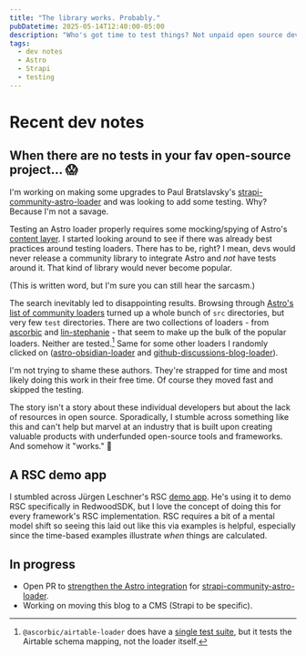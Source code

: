 ```yaml
---
title: "The library works. Probably."
pubDatetime: 2025-05-14T12:40:00-05:00
description: "Who's got time to test things? Not unpaid open source devs."
tags:
  - dev notes
  - Astro
  - Strapi
  - testing
---
```


# Recent dev notes

## When there are no tests in your fav open-source project... 😱

I'm working on making some upgrades to Paul Bratslavsky's [strapi-community-astro-loader] and was looking to add some testing. Why? Because I'm not a savage.

Testing an Astro loader properly requires some mocking/spying of Astro's [content layer]. I started looking around to see if there was already best practices around testing loaders.
There has to be, right? I mean, devs would never release a community library to integrate Astro and _not_ have tests around it. That kind of library would never become popular.

(This is written word, but I'm sure you can still hear the sarcasm.)

The search inevitably led to disappointing results. Browsing through [Astro's list of community loaders] turned up a whole bunch of `src` directories, but very few `test` directories.
There are two collections of loaders - from [ascorbic] and [lin-stephanie] - that seem to make up the bulk of the popular loaders. Neither are tested.[^1]
Same for some other loaders I randomly clicked on ([astro-obsidian-loader] and [github-discussions-blog-loader]).

I'm not trying to shame these authors. They're strapped for time and most likely doing this work in their free time. Of course they moved fast and skipped the testing.

The story isn't a story about these individual developers but about the lack of resources in open source.
Sporadically, I stumble across something like this and can't help but marvel at an industry that is built upon creating valuable products with underfunded open-source tools and frameworks.
And somehow it "works." 🤷

## A RSC demo app

I stumbled across Jürgen Leschner's RSC [demo app]. He's using it to demo RSC specifically in RedwoodSDK, but I love the concept of doing this for every framework's RSC implementation.
RSC requires a bit of a mental model shift so seeing this laid out like this via examples is helpful, especially since the time-based examples illustrate _when_ things are calculated.

## In progress

- Open PR to [strengthen the Astro integration] for [strapi-community-astro-loader].
- Working on moving this blog to a CMS (Strapi to be specific).

[^1]: `@ascorbic/airtable-loader` does have a [single test suite], but it tests the Airtable schema mapping, not the loader itself.

[strengthen the Astro integration]: https://github.com/PaulBratslavsky/strapi-community-astro-loader/pull/15
[strapi-community-astro-loader]: https://github.com/PaulBratslavsky/strapi-community-astro-loader
[content layer]: https://web.archive.org/web/20250329191522/https://astro.build/blog/content-layer-deep-dive/
[Astro's list of community loaders]: https://astro.build/integrations/?categories%5B%5D=loaders
[ascorbic]: https://github.com/ascorbic/astro-loaders
[lin-stephanie]: https://github.com/lin-stephanie/astro-loaders
[single test suite]: https://github.com/ascorbic/astro-loaders/blob/bb8aed2fd41632b9d304e3504f61f303d1be448b/packages/airtable/test/schema.test.ts
[github-discussions-blog-loader]: https://github.com/mattbrailsford/github-discussions-blog-loader
[astro-obsidian-loader]: https://github.com/aitorllj93/astro-loader-obsidian
[demo app]: https://redwood-minimal-rsc.jldec.workers.dev
